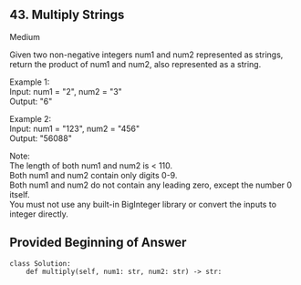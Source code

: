
## 43. Multiply Strings

Medium

Given two non-negative integers num1 and num2 represented as strings, return the product of num1 and num2, also represented as a string.

Example 1:  
Input: num1 = "2", num2 = "3"  
Output: "6"  

Example 2:  
Input: num1 = "123", num2 = "456"  
Output: "56088"  

Note:  
The length of both num1 and num2 is < 110.  
Both num1 and num2 contain only digits 0-9.  
Both num1 and num2 do not contain any leading zero, except the number 0 itself.  
You must not use any built-in BigInteger library or convert the inputs to integer directly.  



## Provided Beginning of Answer

```
class Solution:
    def multiply(self, num1: str, num2: str) -> str:
```

